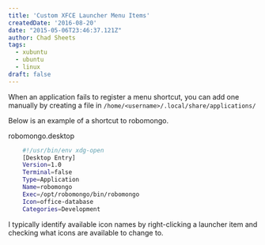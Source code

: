 ```yaml
---
title: 'Custom XFCE Launcher Menu Items'
createdDate: '2016-08-20'
date: "2015-05-06T23:46:37.121Z"
author: Chad Sheets
tags:
  - xubuntu
  - ubuntu
  - linux
draft: false
---
```


When an application fails to register a menu shortcut, you can add one manually by creating a file in `/home/<username>/.local/share/applications/`

Below is an example of a shortcut to robomongo.

robomongo.desktop

```bash
    #!/usr/bin/env xdg-open  
    [Desktop Entry]
    Version=1.0  
    Terminal=false  
    Type=Application  
    Name=robomongo  
    Exec=/opt/robomongo/bin/robomongo  
    Icon=office-database  
    Categories=Development  
```

I typically identify available icon names by right-clicking a launcher item and checking what icons are available to change to.
